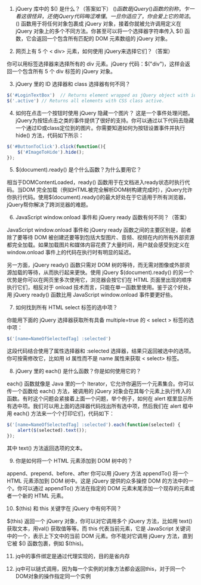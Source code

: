 1. jQuery 库中的 $() 是什么？（答案如下）
$() 函数是 jQuery() 函数的别称，乍一看这很怪异，还使 jQuery 代码晦涩难懂。一旦你适应了，你会爱上它的简洁。$() 函数用于将任何对象包裹成 jQuery 对象，接着你就被允许调用定义在 jQuery 对象上的多个不同方法。你甚至可以将一个选择器字符串传入 $() 函数，它会返回一个包含所有匹配的 DOM 元素数组的 jQuery 对象。

2. 网页上有 5 个 < div> 元素，如何使用 jQuery来选择它们？（答案）

你可以用标签选择器来选择所有的 div 元素。jQuery 代码：$("div")，这样会返回一个包含所有 5 个 div 标签的 jQuery 对象。

3. jQuery 里的 ID 选择器和 class 选择器有何不同？

```js
$('#LoginTextBox')  // Returns element wrapped as jQuery object with id='LoginTextBox'
$('.active') // Returns all elements with CSS class active.
```

4. 如何在点击一个按钮时使用 jQuery 隐藏一个图片？
这是一个事件处理问题。jQuery为按钮点击之类的事件提供了很好的支持。你可以通过以下代码去隐藏一个通过ID或class定位到的图片。你需要知道如何为按钮设置事件并执行hide() 方法，代码如下所示：

```js
$('#ButtonToClick').click(function(){
    $('#ImageToHide').hide();
});
```

5.  $(document).ready() 是个什么函数？为什么要用它？

 相当于DOMContentLoaded，ready() 函数用于在文档进入ready状态时执行代码。当DOM 完全加载（例如HTML被完全解析DOM树构建完成时），jQuery允许你执行代码。使用$(document).ready()的最大好处在于它适用于所有浏览器，jQuery帮你解决了跨浏览器的难题。

6. JavaScript window.onload 事件和 jQuery ready 函数有何不同？（答案）

JavaScript window.onload 事件和 jQuery ready 函数之间的主要区别是，前者除了要等待 DOM 被创建还要等到包括大型图片、音频、视频在内的所有外部资源都完全加载。如果加载图片和媒体内容花费了大量时间，用户就会感受到定义在 window.onload 事件上的代码在执行时有明显的延迟。

另一方面，jQuery ready() 函数只需对 DOM 树的等待，而无需对图像或外部资源加载的等待，从而执行起来更快。使用 jQuery $(document).ready() 的另一个优势是你可以在网页里多次使用它，浏览器会按它们在 HTML 页面里出现的顺序执行它们，相反对于 onload 技术而言，只能在单一函数里使用。鉴于这个好处，用 jQuery ready() 函数比用 JavaScript window.onload 事件要更好些。

7. 如何找到所有 HTML select 标签的选中项？

你能用下面的 jQuery 选择器获取所有具备 multiple=true 的 < select > 标签的选中项：

```js
$('[name=NameOfSelectedTag] :selected')
```

这段代码结合使用了属性选择器和 :selected 选择器，结果只返回被选中的选项。你可按需修改它，比如用 id 属性而不是 name 属性来获取 < select> 标签。

8. jQuery 里的 each() 是什么函数？你是如何使用它的？

each() 函数就像是 Java 里的一个 Iterator，它允许你遍历一个元素集合。你可以传一个函数给 each() 方法，被调用的 jQuery 对象会在其每个元素上执行传入的函数。有时这个问题会紧接着上面一个问题，举个例子，如何在 alert 框里显示所有选中项。我们可以用上面的选择器代码找出所有选中项，然后我们在 alert 框中用 each() 方法来一个个打印它们，代码如下：

```js
$('[name=NameOfSelectedTag] :selected').each(function(selected) {
    alert($(selected).text());
});
```

其中 text() 方法返回选项的文本。

9. 你是如何将一个 HTML 元素添加到 DOM 树中的？

append、prepend、before、after
你可以用 jQuery 方法 appendTo() 将一个 HTML 元素添加到 DOM 树中。这是 jQuery 提供的众多操控 DOM 的方法中的一个。你可以通过 appendTo() 方法在指定的 DOM 元素末尾添加一个现存的元素或者一个新的 HTML 元素。

10. $(this) 和 this 关键字在 jQuery 中有何不同？

$(this) 返回一个 jQuery 对象，你可以对它调用多个 jQuery 方法，比如用 text() 获取文本，用val() 获取值等等。而 this 代表当前元素，它是 JavaScript 关键词中的一个，表示上下文中的当前 DOM 元素。你不能对它调用 jQuery 方法，直到它被 $() 函数包裹，例如 $(this)。

11. jq中的事件绑定是通过代理实现的，目的是省内存

12. jq中可以链式调用，因为每一个实例的对象方法都会返回this，对于同一个DOM对象的操作指定同一个实例